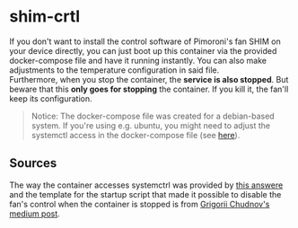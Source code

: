 # shim-crtl
If you don't want to install the control software of Pimoroni's fan SHIM on your device directly, you can just boot up this container via the provided docker-compose file and have it running instantly. You can also make adjustments to the temperature configuration in said file.<br/>
Furthermore, when you stop the container, the **service is also stopped**. But beware that this **only goes for stopping** the container. If you kill it, the fan'll keep its configuration.

> Notice: The docker-compose file was created for a debian-based system. If you're using e.g. ubuntu, you might need to adjust the systemctl access in the docker-compose file (see [here](https://askubuntu.com/a/1297227)).

## Sources
The way the container accesses systemctrl was provided by [this answere](https://askubuntu.com/a/1311339) and the template for the startup script that made it possible to disable the fan's control when the container is stopped is from [Grigorii Chudnov's medium post](https://medium.com/@gchudnov/trapping-signals-in-docker-containers-7a57fdda7d86).
